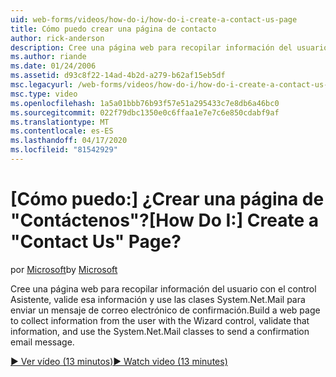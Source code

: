 ```yaml
---
uid: web-forms/videos/how-do-i/how-do-i-create-a-contact-us-page
title: Cómo puedo crear una página de contacto
author: rick-anderson
description: Cree una página web para recopilar información del usuario con el control Wizard, valide esa información y use las clases System.Net.Mail para enviar una...
ms.author: riande
ms.date: 01/24/2006
ms.assetid: d93c8f22-14ad-4b2d-a279-b62af15eb5df
msc.legacyurl: /web-forms/videos/how-do-i/how-do-i-create-a-contact-us-page
msc.type: video
ms.openlocfilehash: 1a5a01bbb76b93f57e51a295433c7e8db6a46bc0
ms.sourcegitcommit: 022f79dbc1350e0c6ffaa1e7e7c6e850cdabf9af
ms.translationtype: MT
ms.contentlocale: es-ES
ms.lasthandoff: 04/17/2020
ms.locfileid: "81542929"
---
```

# <a name="how-do-i-create-a-contact-us-page"></a><span data-ttu-id="f5049-103">[Cómo puedo:] ¿Crear una página de "Contáctenos"?</span><span class="sxs-lookup"><span data-stu-id="f5049-103">[How Do I:] Create a "Contact Us" Page?</span></span>

<span data-ttu-id="f5049-104">por [Microsoft](https://github.com/microsoft)</span><span class="sxs-lookup"><span data-stu-id="f5049-104">by [Microsoft](https://github.com/microsoft)</span></span>

<span data-ttu-id="f5049-105">Cree una página web para recopilar información del usuario con el control Asistente, valide esa información y use las clases System.Net.Mail para enviar un mensaje de correo electrónico de confirmación.</span><span class="sxs-lookup"><span data-stu-id="f5049-105">Build a web page to collect information from the user with the Wizard control, validate that information, and use the System.Net.Mail classes to send a confirmation email message.</span></span>

[<span data-ttu-id="f5049-106">&#9654; Ver vídeo (13 minutos)</span><span class="sxs-lookup"><span data-stu-id="f5049-106">&#9654; Watch video (13 minutes)</span></span>](https://channel9.msdn.com/Blogs/ASP-NET-Site-Videos/how-do-i-create-a-contact-us-page)
